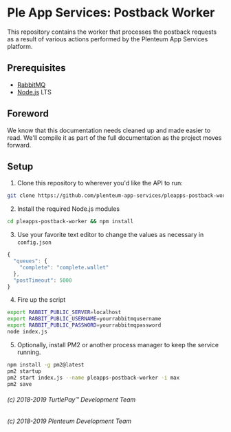 # Ple App Services: Postback Worker

This repository contains the worker that processes the postback requests as a result of various actions performed by the Plenteum App Services platform.

## Prerequisites

* [RabbitMQ](https://www.rabbitmq.com/)
* [Node.js](https://nodejs.org/) LTS

## Foreword

We know that this documentation needs cleaned up and made easier to read. We'll compile it as part of the full documentation as the project moves forward.

## Setup

1) Clone this repository to wherever you'd like the API to run:

```bash
git clone https://github.com/plenteum-app-services/pleapps-postback-worker
```

2) Install the required Node.js modules

```bash
cd pleapps-postback-worker && npm install
```

3) Use your favorite text editor to change the values as necessary in `config.json`

```javascript
{
  "queues": {
    "complete": "complete.wallet"
  },
  "postTimeout": 5000
}
```

4) Fire up the script

```bash
export RABBIT_PUBLIC_SERVER=localhost
export RABBIT_PUBLIC_USERNAME=yourrabbitmqusername
export RABBIT_PUBLIC_PASSWORD=yourrabbitmqpassword
node index.js
```

5) Optionally, install PM2 or another process manager to keep the service running.

```bash
npm install -g pm2@latest
pm2 startup
pm2 start index.js --name pleapps-postback-worker -i max
pm2 save
```

###### (c) 2018-2019 TurtlePay™ Development Team
###### (c) 2018-2019 Plenteum Development Team
